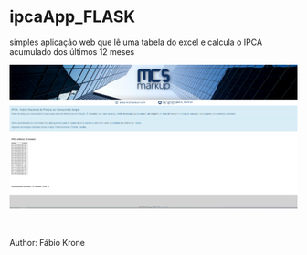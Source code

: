 # ipcaApp_FLASK
simples aplicação web que lê uma tabela do excel e calcula o IPCA acumulado dos últimos 12 meses

![ss](https://raw.githubusercontent.com/fabiokrone/images/main/ipca.PNG)

<br>
<br>
Author: Fábio Krone
<br>

